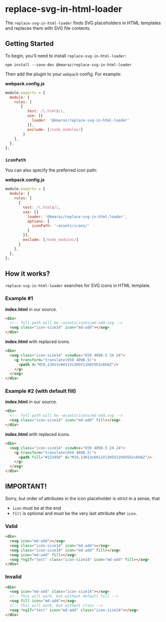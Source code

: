 # replace-svg-in-html-loader

The `replace-svg-in-html-loader` finds SVG placeholders in HTML templates and replaces them with SVG file contents.

## Getting Started

To begin, you'll need to install `replace-svg-in-html-loader`:

```console
npm install --save-dev @kmaraz/replace-svg-in-html-loader
```

Then add the plugin to your `webpack` config. For example:

**webpack.config.js**

```js
module.exports = {
  module: {
    rules: [
       {
          test: /\.html$/i,
          use: [{
            loader: '@kmaraz/replace-svg-in-html-loader'
          }],
          exclude: [/node_modules/]
        }
    ],
  },
};
```

### `iconPath`

You can also specify the preferred icon path:

**webpack.config.js**

```js
module.exports = {
  module: {
    rules: [
      {
        test: /\.html$/i,
        use: [{
          loader: '@kmaraz/replace-svg-in-html-loader',
          options: {
            iconPath: '~assets/icons/'
          }
        }],
        exclude: [/node_modules/]
      }
    ],
  },
};
```

## How it works?

`replace-svg-in-html-loader` searches for SVG icons in HTML template.

### Example #1

**index.html** in our source.

```html
<div>
  <!-- full path will be ~assets/icons/md-add.svg -->
  <svg class="icon-size14" icon="md-add"></svg>
</div>
```

**index.html** with replaced icons.

```html
<div>
  <svg class="icon-size14" viewBox="659 4098.5 24 24">
    <g transform="translate(659 4098.5)">
      <path d="M19,13H13v6H11V13H5V11h6V5h2v6h6Z"/>
    </g>
  </svg>
</div>
```

### Example #2 (with default fill)

**index.html** in our source.

```html
<div>
  <!-- full path will be ~assets/icons/md-add.svg -->
  <svg class="icon-size14" icon="md-add" fill></svg>
</div>
```

**index.html** with replaced icons.

```html
<div>
  <svg class="icon-size14" viewBox="659 4098.5 24 24">
    <g transform="translate(659 4098.5)">
      <path fill="#123456" d="M19,13H13v6H11V13H5V11h6V5h2v6h6Z"/>
    </g>
  </svg>
</div>
```

## IMPORTANT!

Sorry, but order of attributes in the icon placeholder is strict in a sense, that
* `icon` must be at the end
* `fill` is optional and must be the very last attribute after `icon`.

### Valid
```html
<div>
  <svg icon="md-add"></svg>
  <svg class="icon-size14" icon="md-add"></svg>
  <svg class="icon-size14" icon="md-add" fill></svg>
  <svg icon="md-add" fill></svg>
  <svg *ngIf="test" class="icon-size14" icon="md-add" fill></svg>
</div>
```

### Invalid
```html
<div>
  <svg icon="md-add" class="icon-size14"></svg>
  <!-- This will work, but without default fill -->
  <svg fill icon="md-add"></svg>
  <!-- This will work, but without class -->
  <svg *ngIf="test" icon="md-add" class="icon-size14"></svg>
</div>
```
